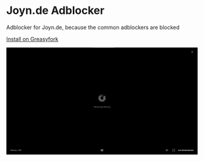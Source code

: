 # Joyn.de Adblocker
Adblocker for Joyn.de, because the common adblockers are blocked

[Install on Greasyfork](https://greasyfork.org/scripts/438891)

![Image](image.jpg)
